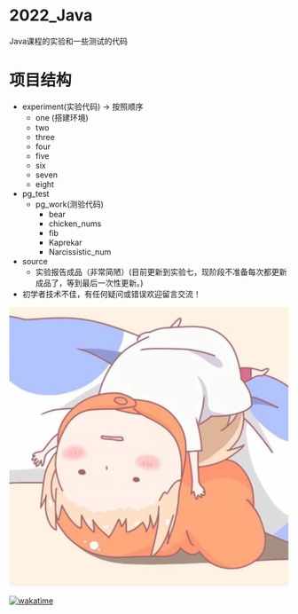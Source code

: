 # 2022_Java
Java课程的实验和一些测试的代码
# 项目结构
  + experiment(实验代码) -> 按照顺序 
    + one (搭建环境)
    + two 
    + three
    + four
    + five
    + six
    + seven
    + eight
  + pg_test
    + pg_work(测验代码)
        + bear
        + chicken_nums
        + fib
        + Kaprekar
        + Narcissistic_num
  + source
     +  实验报告成品（非常简陋）(目前更新到实验七，现阶段不准备每次都更新成品了，等到最后一次性更新。)
  + 初学者技术不佳，有任何疑问或错误欢迎留言交流！

  ![img.png](img.png)
  
  [![wakatime](https://wakatime.com/badge/github/nowamoreac/2022_Java.svg)](https://wakatime.com/badge/github/nowamoreac/2022_Java)

